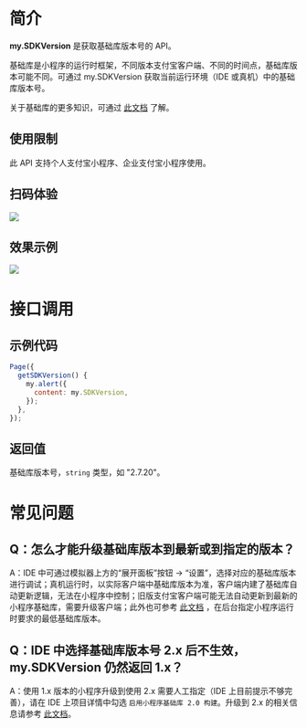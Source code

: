 # 简介

**my.SDKVersion** 是获取基础库版本号的 API。

基础库是小程序的运行时框架，不同版本支付宝客户端、不同的时间点，基础库版本可能不同。可通过 my.SDKVersion 获取当前运行环境（IDE 或真机）中的基础库版本号。

关于基础库的更多知识，可通过 [此文档](https://opendocs.alipay.com/mini/framework/lib) 了解。

## 使用限制

此 API 支持个人支付宝小程序、企业支付宝小程序使用。

## 扫码体验

![](https://gw.alipayobjects.com/zos/skylark-tools/public/files/fcc0c9ce29b9e4aaaafbff09963ab8f6.jpeg#align=left&display=inline&height=157&margin=%5Bobject%20Object%5D&originHeight=157&originWidth=127&status=done&style=none&width=127)

## 效果示例

![](https://gw.alipayobjects.com/zos/skylark-tools/public/files/001a7b0119688f18184236143cc2c1e3.gif#align=left&display=inline&height=525&margin=%5Bobject%20Object%5D&originHeight=525&originWidth=300&status=done&style=none&width=300)

# 接口调用

## 示例代码

```javascript
Page({
  getSDKVersion() {
    my.alert({
      content: my.SDKVersion,
    });
  },
});
```

## 返回值

基础库版本号，`string` 类型，如 "2.7.20"。

# 常见问题

## Q：怎么才能升级基础库版本到最新或到指定的版本？

A：IDE 中可通过模拟器上方的“展开面板”按钮 -> “设置”，选择对应的基础库版本进行调试；真机运行时，以实际客户端中基础库版本为准，客户端内建了基础库自动更新逻辑，无法在小程序中控制；旧版支付宝客户端可能无法自动更新到最新的小程序基础库，需要升级客户端；此外也可参考 [此文档](https://opendocs.alipay.com/mini/framework/lib#%E8%AE%BE%E7%BD%AE%E6%9C%80%E4%BD%8E%E5%9F%BA%E7%A1%80%E5%BA%93%E7%89%88%E6%9C%AC) ，在后台指定小程序运行时要求的最低基础库版本。

## Q：IDE 中选择基础库版本号 2.x 后不生效，my.SDKVersion 仍然返回 1.x？

A：使用 1.x 版本的小程序升级到使用 2.x 需要人工指定（IDE 上目前提示不够完善），请在 IDE 上项目详情中勾选 `启用小程序基础库 2.0 构建`。升级到 2.x 的相关信息请参考 [此文档](https://opendocs.alipay.com/mini/framework/lib-upgrade-v2)。
